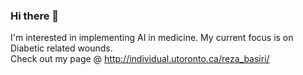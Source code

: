 ### Hi there 👋

<!--
**rezabasiri/rezabasiri** is a ✨ _special_ ✨ repository because its `README.md` (this file) appears on your GitHub profile.

Here are some ideas to get you started:

- 🔭 I’m currently working on ...
- 🌱 I’m currently learning ...
- 👯 I’m looking to collaborate on ...
- 🤔 I’m looking for help with ...
- 💬 Ask me about ...
- 📫 How to reach me: ...
- 😄 Pronouns: ...
- ⚡ Fun fact: ...
-->

I'm interested in implementing AI in medicine. My current focus is on Diabetic related wounds. <br/>
Check out my page @ http://individual.utoronto.ca/reza_basiri/
